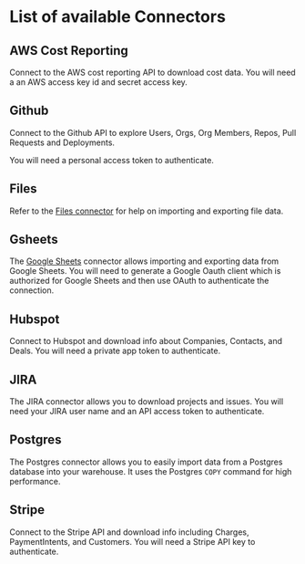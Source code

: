 # List of available Connectors

## AWS Cost Reporting

Connect to the AWS cost reporting API to download cost data. You will need a
an AWS access key id and secret access key.

## Github

Connect to the Github API to explore Users, Orgs, Org Members, Repos, Pull Requests and Deployments.

You will need a personal access token to authenticate.

## Files

Refer to the [Files connector](FILES.md) for help on importing and exporting file data.

## Gsheets

The [Google Sheets](GSHEETS.md) connector allows importing and exporting data from Google Sheets.
You will need to generate a Google Oauth client which is authorized for Google Sheets and then
use OAuth to authenticate the connection.

## Hubspot

Connect to Hubspot and download info about Companies, Contacts, and Deals. You will need
a private app token to authenticate.

## JIRA

The JIRA connector allows you to download projects and issues. You will need your JIRA
user name and an API access token to authenticate.

## Postgres 

The Postgres connector allows you to easily import data from a Postgres database into your warehouse.
It uses the Postgres `COPY` command for high performance.

## Stripe

Connect to the Stripe API and download info including Charges, PaymentIntents, and Customers.
You will need a Stripe API key to authenticate.

